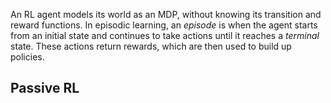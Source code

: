 An RL agent models its world as an MDP, without knowing its transition and reward functions. In episodic learning, an *episode* is when the agent starts from an initial state and continues to take actions until it reaches a *terminal* state. These actions return rewards, which are then used to build up policies.

## Passive RL

